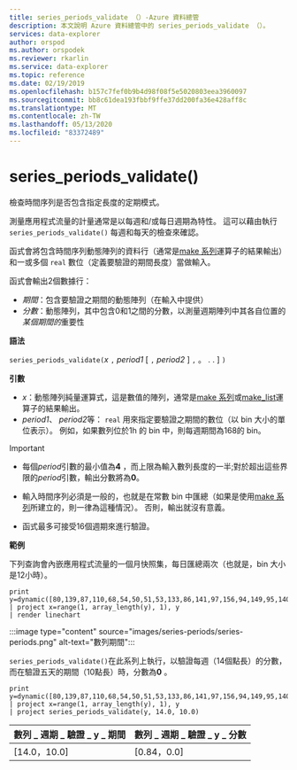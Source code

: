 ```yaml
---
title: series_periods_validate （）-Azure 資料總管
description: 本文說明 Azure 資料總管中的 series_periods_validate （）。
services: data-explorer
author: orspod
ms.author: orspodek
ms.reviewer: rkarlin
ms.service: data-explorer
ms.topic: reference
ms.date: 02/19/2019
ms.openlocfilehash: b157c7fef0b9b4d98f08f5e5020803eea3960097
ms.sourcegitcommit: bb8c61dea193fbbf9ffe37dd200fa36e428aff8c
ms.translationtype: MT
ms.contentlocale: zh-TW
ms.lasthandoff: 05/13/2020
ms.locfileid: "83372489"
---
```

# <a name="series_periods_validate"></a>series_periods_validate()

檢查時間序列是否包含指定長度的定期模式。  

測量應用程式流量的計量通常是以每週和/或每日週期為特性。 這可以藉由執行 `series_periods_validate()` 每週和每天的檢查來確認。

函式會將包含時間序列動態陣列的資料行（通常是[make 系列](make-seriesoperator.md)運算子的結果輸出）和一或多個 `real` 數位（定義要驗證的期間長度）當做輸入。 

函式會輸出2個數據行：
* *期間*：包含要驗證之期間的動態陣列（在輸入中提供）
* *分數*：動態陣列，其中包含0和1之間的分數，以測量週期陣列中其各自位置的*某個期間的*重要性

**語法**

`series_periods_validate(`*x* `,` *period1* [ `,` *period2* ] `,` 。 . . ] `)`

**引數**

* *x*：動態陣列純量運算式，這是數值的陣列，通常是[make 系列](make-seriesoperator.md)或[make_list](makelist-aggfunction.md)運算子的結果輸出。
* *period1*、 *period2*等： `real` 用來指定要驗證之期間的數位（以 bin 大小的單位表示）。 例如，如果數列位於1h 的 bin 中，則每週期間為168的 bin。

> [!IMPORTANT]
> * 每個*period*引數的最小值為**4** ，而上限為輸入數列長度的一半;對於超出這些界限的*period*引數，輸出分數將為**0**。
>
> * 輸入時間序列必須是一般的，也就是在常數 bin 中匯總（如果是使用[make 系列](make-seriesoperator.md)所建立的，則一律為這種情況）。 否則，輸出就沒有意義。
> 
> * 函式最多可接受16個週期來進行驗證。


**範例**

下列查詢會內嵌應用程式流量的一個月快照集，每日匯總兩次（也就是，bin 大小是12小時）。

<!-- csl: https://help.kusto.windows.net:443/Samples -->
```kusto
print y=dynamic([80,139,87,110,68,54,50,51,53,133,86,141,97,156,94,149,95,140,77,61,50,54,47,133,72,152,94,148,105,162,101,160,87,63,53,55,54,151,103,189,108,183,113,175,113,178,90,71,62,62,65,165,109,181,115,182,121,178,114,170])
| project x=range(1, array_length(y), 1), y  
| render linechart 
```

:::image type="content" source="images/series-periods/series-periods.png" alt-text="數列期間":::

`series_periods_validate()`在此系列上執行，以驗證每週（14個點長）的分數，而在驗證五天的期間（10點長）時，分數為**0** 。

<!-- csl: https://help.kusto.windows.net:443/Samples -->
```kusto
print y=dynamic([80,139,87,110,68,54,50,51,53,133,86,141,97,156,94,149,95,140,77,61,50,54,47,133,72,152,94,148,105,162,101,160,87,63,53,55,54,151,103,189,108,183,113,175,113,178,90,71,62,62,65,165,109,181,115,182,121,178,114,170])
| project x=range(1, array_length(y), 1), y  
| project series_periods_validate(y, 14.0, 10.0)
```

| 數列 \_ 週期 \_ 驗證 \_ y \_ 期間  | 數列 \_ 週期 \_ 驗證 \_ y \_ 分數 |
|-------------|-------------------|
| [14.0，10.0] | [0.84，0.0]  |
